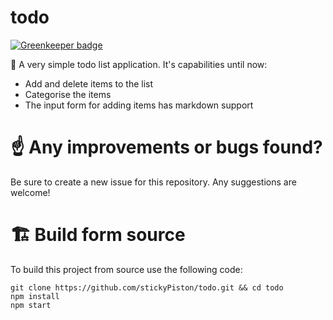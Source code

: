 # todo

[![Greenkeeper badge](https://badges.greenkeeper.io/stickyPiston/todo.svg)](https://greenkeeper.io/)

📝 A very simple todo list application.
It's capabilities until now:
 - Add and delete items to the list
 - Categorise the items
 - The input form for adding items has markdown support
 
# ☝️ Any improvements or bugs found?
Be sure to create a new issue for this repository. Any suggestions are welcome!

# 🏗️ Build form source
To build this project from source use the following code:
```
git clone https://github.com/stickyPiston/todo.git && cd todo
npm install
npm start
```
